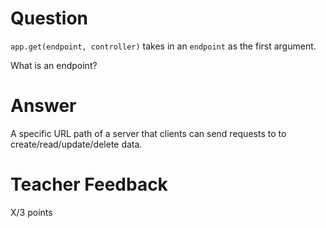 # Question

`app.get(endpoint, controller)` takes in an `endpoint` as the first argument.

What is an endpoint?

# Answer

A specific URL path of a server that clients can send requests to to create/read/update/delete data.

# Teacher Feedback

X/3 points
